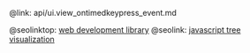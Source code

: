 @link: api/ui.view_ontimedkeypress_event.md

@seolinktop: [web development library](https://webix.com)
@seolink: [javascript tree visualization](https://webix.com/widget/tree/)